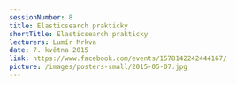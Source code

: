 ```yaml
---
sessionNumber: 8
title: Elasticsearch prakticky
shortTitle: Elasticsearch prakticky
lecturers: Lumír Mrkva
date: 7. května 2015
link: https://www.facebook.com/events/1578142242444167/
picture: /images/posters-small/2015-05-07.jpg
---
```

